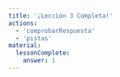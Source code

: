 ```yaml
---
title: '¡Lección 3 Completa!'
actions:
  - 'comprobarRespuesta'
  - 'pistas'
material:
  lessonComplete:
    answer: 1
---
```



